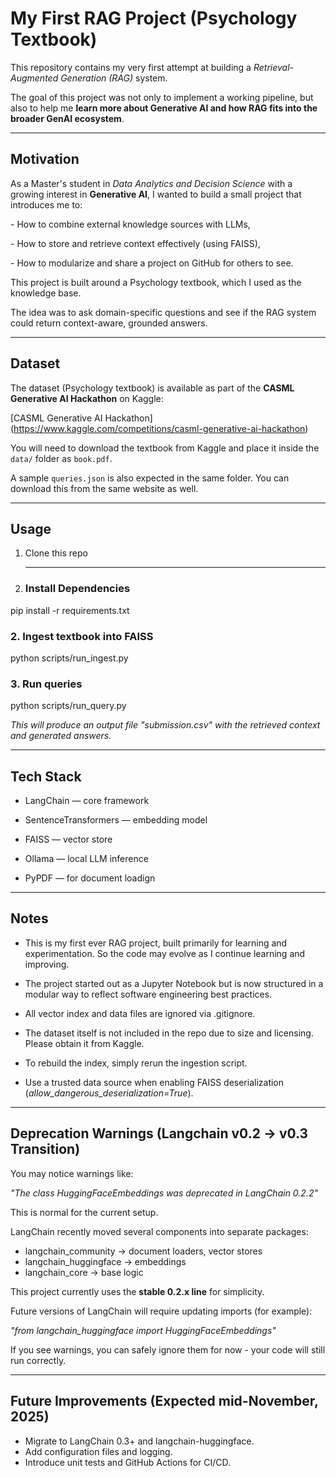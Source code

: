 # My First RAG Project (Psychology Textbook)



This repository contains my very first attempt at building a *Retrieval-Augmented Generation (RAG)* system.  

The goal of this project was not only to implement a working pipeline, but also to help me **learn more about Generative AI and how RAG fits into the broader GenAI ecosystem**.



---



## Motivation



As a Master's student in *Data Analytics and Decision Science* with a growing interest in **Generative AI**, I wanted to build a small project that introduces me to:

\- How to combine external knowledge sources with LLMs,

\- How to store and retrieve context effectively (using FAISS),

\- How to modularize and share a project on GitHub for others to see.



This project is built around a Psychology textbook, which I used as the knowledge base.  

The idea was to ask domain-specific questions and see if the RAG system could return context-aware, grounded answers.



---



## Dataset





The dataset (Psychology textbook) is available as part of the **CASML Generative AI Hackathon** on Kaggle:  

\[CASML Generative AI Hackathon](https://www.kaggle.com/competitions/casml-generative-ai-hackathon)



You will need to download the textbook from Kaggle and place it inside the `data/` folder as `book.pdf`.  

A sample `queries.json` is also expected in the same folder. You can download this from the same website as well.





---



## Usage





1. Clone this repo
   
   ---
2. ### Install Dependencies



pip install -r requirements.txt





### 2\. Ingest textbook into FAISS



python scripts/run\_ingest.py





### 3\. Run queries



python scripts/run\_query.py





*This will produce an output file "submission.csv" with the retrieved context and generated answers.*



---



## Tech Stack



* LangChain — core framework



* SentenceTransformers — embedding model



* FAISS — vector store



* Ollama — local LLM inference



* PyPDF — for document loadign



---



## Notes



* This is my first ever RAG project, built primarily for learning and experimentation. So the code may evolve as I continue learning and improving.



* The project started out as a Jupyter Notebook but is now structured in a modular way to reflect software engineering best practices.



* All vector index and data files are ignored via .gitignore.



* The dataset itself is not included in the repo due to size and licensing. Please obtain it from Kaggle.



* To rebuild the index, simply rerun the ingestion script.



* Use a trusted data source when enabling FAISS deserialization (*allow\_dangerous\_deserialization=True*).



---





## Deprecation Warnings (Langchain v0.2 -> v0.3 Transition)



You may notice warnings like:



*"The class HuggingFaceEmbeddings was deprecated in LangChain 0.2.2"*



This is normal for the current setup.



LangChain recently moved several components into separate packages:



* langchain\_community -> document loaders, vector stores
* langchain\_huggingface -> embeddings
* langchain\_core -> base logic



This project currently uses the **stable 0.2.x line** for simplicity.

Future versions of LangChain will require updating imports (for example):



*"from langchain\_huggingface import HuggingFaceEmbeddings"*



If you see warnings, you can safely ignore them for now - your code will still run correctly.



---



## Future Improvements (Expected mid-November, 2025)



* Migrate to LangChain 0.3+ and langchain-huggingface.
* Add configuration files and logging.
* Introduce unit tests and GitHub Actions for CI/CD.
